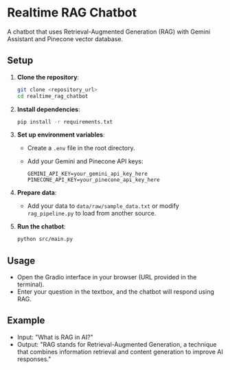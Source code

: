 # Realtime RAG Chatbot

A chatbot that uses Retrieval-Augmented Generation (RAG) with Gemini Assistant and Pinecone vector database.

## Setup

1. **Clone the repository**:

   ```bash
   git clone <repository_url>
   cd realtime_rag_chatbot
   ```

2. **Install dependencies**:

   ```bash
   pip install -r requirements.txt
   ```

3. **Set up environment variables**:

   - Create a `.env` file in the root directory.

   - Add your Gemini and Pinecone API keys:

     ```
     GEMINI_API_KEY=your_gemini_api_key_here
     PINECONE_API_KEY=your_pinecone_api_key_here
     ```

4. **Prepare data**:

   - Add your data to `data/raw/sample_data.txt` or modify `rag_pipeline.py` to load from another source.

5. **Run the chatbot**:

   ```bash
   python src/main.py
   ```

## Usage

- Open the Gradio interface in your browser (URL provided in the terminal).
- Enter your question in the textbox, and the chatbot will respond using RAG.

## Example

- Input: "What is RAG in AI?"
- Output: "RAG stands for Retrieval-Augmented Generation, a technique that combines information retrieval and content generation to improve AI responses."